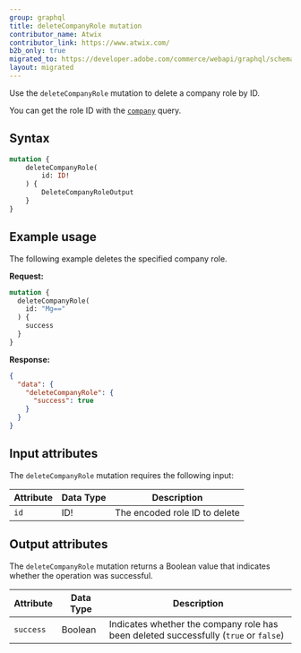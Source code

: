 ```yaml
---
group: graphql
title: deleteCompanyRole mutation
contributor_name: Atwix
contributor_link: https://www.atwix.com/
b2b_only: true
migrated_to: https://developer.adobe.com/commerce/webapi/graphql/schema/b2b/company/mutations/delete-role/
layout: migrated
---
```


Use the `deleteCompanyRole` mutation to delete a company role by ID.

You can get the role ID with the [`company`]({{page.baseurl}}/graphql/queries/company.html) query.

## Syntax

```graphql
mutation {
    deleteCompanyRole(
        id: ID!
    ) {
        DeleteCompanyRoleOutput
    }
}
```

## Example usage

The following example deletes the specified company role.

**Request:**

```graphql
mutation {
  deleteCompanyRole(
    id: "Mg=="
  ) {
    success
  }
}
```

**Response:**

```json
{
  "data": {
    "deleteCompanyRole": {
      "success": true
    }
  }
}
```

## Input attributes

The `deleteCompanyRole` mutation requires the following input:

Attribute |  Data Type | Description
--- | --- | ---
`id` | ID! | The encoded role ID to delete

## Output attributes

The `deleteCompanyRole` mutation returns a Boolean value that indicates whether the operation was successful.

Attribute |  Data Type | Description
--- | --- | ---
`success` | Boolean | Indicates whether the company role has been deleted successfully (`true` or `false`)
